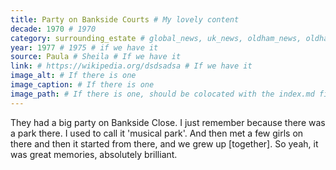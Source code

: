 ```yaml
---
title: Party on Bankside Courts # My lovely content
decade: 1970 # 1970
category: surrounding_estate # global_news, uk_news, oldham_news, oldham_history, towers, surrounding_estate # Always exactly one category
year: 1977 # 1975 # if we have it
source: Paula # Sheila # If we have it
link: # https://wikipedia.org/dsdsadsa # If we have it
image_alt: # If there is one
image_caption: # If there is one
image_path: # If there is one, should be colocated with the index.md file in the folder
---
```


They had a big party on Bankside Close. I just remember because there was a park there. I used to call it 'musical park'. And then met a few girls on there and then it started from there, and we grew up [together]. So yeah, it was great memories, absolutely brilliant.
